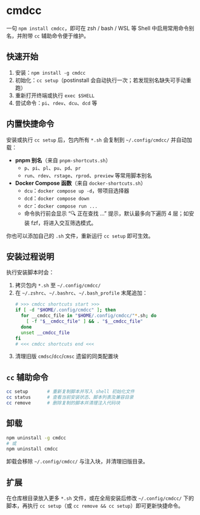 # cmdcc

一句 `npm install cmdcc`，即可在 zsh / bash / WSL 等 Shell 中启用常用命令别名，并附带 `cc` 辅助命令便于维护。

## 快速开始
1. 安装：`npm install -g cmdcc`
2. 初始化：`cc setup`（postinstall 会自动执行一次；若发现别名缺失可手动重跑）
3. 重新打开终端或执行 `exec $SHELL`
4. 尝试命令：`pi`、`rdev`、`dcu`、`dcd` 等

## 内置快捷命令
安装或执行 `cc setup` 后，包内所有 `*.sh` 会复制到 `~/.config/cmdcc/` 并自动加载：

- **pnpm 别名**（来自 `pnpm-shortcuts.sh`）
  - `p`、`pi`、`pl`、`pu`、`pd`、`pr`
  - `run`、`rdev`、`rstage`、`rprod`、`preview` 等常用脚本别名
- **Docker Compose 函数**（来自 `docker-shortcuts.sh`）
  - `dcu`：`docker compose up -d`，带项目选择器
  - `dcd`：`docker compose down`
  - `dcr`：`docker compose run ...`
  - 命令执行前会显示 “🔍 正在查找 …” 提示，默认最多向下遍历 4 层；如安装 fzf，将进入交互筛选模式。

你也可以添加自己的 `.sh` 文件，重新运行 `cc setup` 即可生效。

## 安装过程说明
执行安装脚本时会：
1. 拷贝包内 `*.sh` 至 `~/.config/cmdcc/`
2. 在 `~/.zshrc`、`~/.bashrc`、`~/.bash_profile` 末尾追加：
   ```sh
   # >>> cmdcc shortcuts start >>>
   if [ -d "$HOME/.config/cmdcc" ]; then
     for __cmdcc_file in "$HOME/.config/cmdcc/"*.sh; do
       [ -f "$__cmdcc_file" ] && . "$__cmdcc_file"
     done
     unset __cmdcc_file
   fi
   # <<< cmdcc shortcuts end <<<
   ```
3. 清理旧版 `cmdsc`/`dcc`/`cmsc` 遗留的同类配置块

## `cc` 辅助命令
```bash
cc setup       # 重新复制脚本并写入 shell 初始化文件
cc status      # 查看当前安装状态、脚本列表及兼容目录
cc remove      # 删除复制的脚本并清理注入代码块
```

## 卸载
```bash
npm uninstall -g cmdcc
# 或
npm uninstall cmdcc
```
卸载会移除 `~/.config/cmdcc/` 与注入块，并清理旧版目录。

## 扩展
在仓库根目录放入更多 `*.sh` 文件，或在全局安装后修改 `~/.config/cmdcc/` 下的脚本，再执行 `cc setup`（或 `cc remove && cc setup`）即可更新快捷命令。
